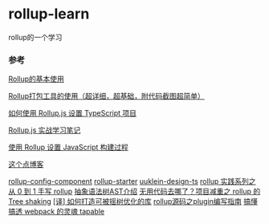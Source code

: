 # rollup-learn
rollup的一个学习

### 参考

[Rollup的基本使用](https://www.cnblogs.com/WindrunnerMax/p/14422971.html)

[Rollup打包工具的使用（超详细，超基础，附代码截图超简单）](https://juejin.cn/post/6844904058394771470#heading-19)

[如何使用 Rollup.js 设置 TypeScript 项目](https://www.thisdot.co/blog/how-to-setup-a-typescript-project-using-rollup-js)

[Rollup.js 实战学习笔记](https://chenshenhai.github.io/rollupjs-note/)

[使用 Rollup 设置 JavaScript 构建过程](https://dev.to/plebras/setting-up-a-javascript-build-process-using-rollup-n1e)

[这个点博客](https://www.thisdot.co/blog)

[rollup-config-component](https://github.com/dword-design/rollup-config-component)
[rollup-starter](https://github.com/kevinshu1995/rollup-starter)
[uuklein-design-ts](https://github.com/uu-klein/uuklein-design-ts)
[rollup 实践系列之从 0 到 1 手写 rollup](https://juejin.cn/post/6970657641559392269)
[抽象语法树AST介绍](http://www.goyth.com/2018/12/23/AST/#Expressions)
[无用代码去哪了？项目减重之 rollup 的 Tree shaking](https://blog.csdn.net/liuyan19891230/article/details/117458064)
[[译] 如何打造可被摇树优化的库](https://juejin.cn/post/6977334810536575013#heading-11)
[rollup源码之plugin编写指南](https://juejin.cn/post/6964671121694146597)
[搞懂搞透 webpack 的灵魂 tapable](https://www.huaweicloud.com/articles/d360ed4f345492323cc3a11a2c84ce2a.html)

